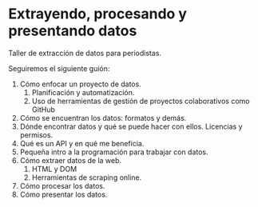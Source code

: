 # Extrayendo, procesando y presentando datos

Taller de extracción de datos para periodistas.

Seguiremos el siguiente guión:

1. Cómo enfocar un proyecto de datos.
   1. Planificación y automatización.
   2. Uso de herramientas de gestión de proyectos colaborativos como GitHub
1. Cómo se encuentran los datos: formatos y demás.
2. Dónde encontrar datos y qué se puede hacer con ellos. Licencias y
   permisos.
3. Qué es un API y en qué me beneficia.
3. Pequeña intro a la programación para trabajar con datos.
4. Cómo extraer datos de la web.
   1. HTML y DOM
   2. Herramientas de scraping online.
5. Cómo procesar los datos.
6. Cómo presentar los datos.

